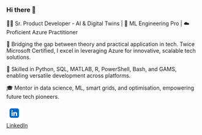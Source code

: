 ### Hi there 👋

👨‍💻 Sr. Product Developer - AI & Digital Twins | 🚀 ML Engineering Pro | ☁️ Proficient Azure Practitioner

💼 Bridging the gap between theory and practical application in tech. Twice Microsoft Certified, I excel in leveraging Azure for innovative, scalable tech solutions.

🔧 Skilled in Python, SQL, MATLAB, R, PowerShell, Bash, and GAMS, enabling versatile development across platforms.

🎓 Mentor in data science, ML, smart grids, and optimisation, empowering future tech pioneers.


![alt text](linkdin.png)  
[LinkedIn](https://www.linkedin.com/in/saeed-misaghian/)


<!--
**SaM-92/sam-92** is a ✨ _special_ ✨ repository because its `README.md` (this file) appears on your GitHub profile.

Here are some ideas to get you started:

- 🔭 I’m currently working on ...
- 🌱 I’m currently learning ...
- 👯 I’m looking to collaborate on ...
- 🤔 I’m looking for help with ...
- 💬 Ask me about ...
- 📫 How to reach me: ...
- 😄 Pronouns: ...
- ⚡ Fun fact: ...
-->
